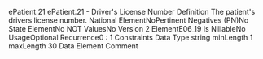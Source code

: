 

ePatient.21
ePatient.21 - Driver's License Number
Definition
The patient's drivers license number.
National ElementNoPertinent Negatives (PN)No
State ElementNo
NOT ValuesNo
Version 2 ElementE06_19
Is NillableNo
UsageOptional
Recurrence0 : 1
Constraints
Data Type
string
minLength
1
maxLength
30
Data Element Comment